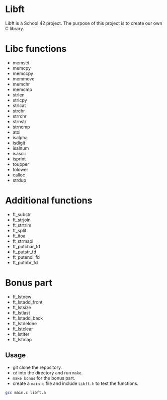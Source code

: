 # Libft
Libft is a School 42 project. The purpose of this project is to create our own C library.

#  Libc functions

- memset
- memcpy
- memccpy
- memmove
- memchr
- memcmp
- strlen
- strlcpy
- strlcat
- strchr
- strrchr
- strnstr
- strncmp
- atoi
- isalpha
- isdigit
- isalnum
- isascii
- isprint
- toupper
- tolower
- calloc
- strdup

# Additional functions

- ft_substr
- ft_strjoin
- ft_strtrim
- ft_split
- ft_itoa
- ft_strmapi
- ft_putchar_fd
- ft_putstr_fd
- ft_putendl_fd
- ft_putnbr_fd

# Bonus part

- ft_lstnew
- ft_lstadd_front
- ft_lstsize
- ft_lstlast
- ft_lstadd_back
- ft_lstdelone
- ft_lstclear
- ft_lstiter
- ft_lstmap

## Usage
- git clone the repository.
- `cd` into the directory and run `make`.
- `make bonus` for the bonus part.
- create a `main.c` file and include `Libft.h` to test the functions.
```bash
gcc main.c libft.a
```
